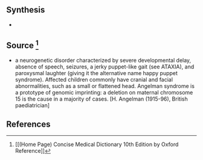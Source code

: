 ## Synthesis
- 
## Source [^1]
- a neurogenetic disorder characterized by severe developmental delay, absence of speech, seizures, a jerky puppet-like gait (see ATAXIA), and paroxysmal laughter (giving it the alternative name happy puppet syndrome). Affected children commonly have cranial and facial abnormalities, such as a small or flattened head. Angelman syndrome is a prototype of genomic imprinting: a deletion on maternal chromosome 15 is the cause in a majority of cases. \[H. Angelman (1915-96), British paediatrician]
## References

[^1]: [[(Home Page) Concise Medical Dictionary 10th Edition by Oxford Reference]]